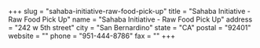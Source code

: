 +++
slug = "sahaba-initiative-raw-food-pick-up"
title = "Sahaba Initiative - Raw Food Pick Up"
name = "Sahaba Initiative - Raw Food Pick Up"
address = "242 w 5th street"
city = "San Bernardino"
state = "CA"
postal = "92401"
website = ""
phone = "951-444-8786"
fax = ""
+++
